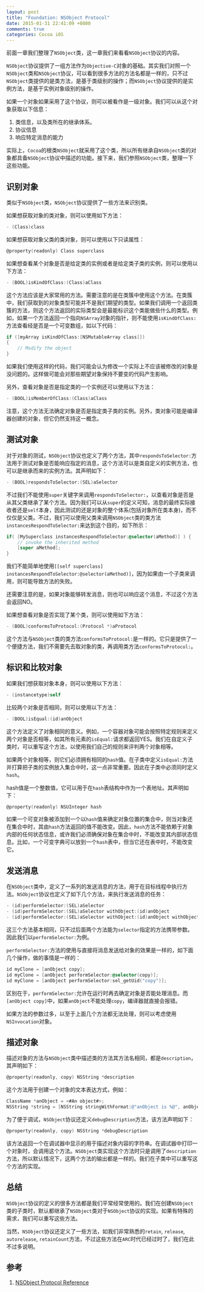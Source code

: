 ```yaml
---
layout: post
title: "Foundation: NSObject Protocol"
date: 2015-01-31 22:41:09 +0800
comments: true
categories: Cocoa iOS
---
```


前面一章我们整理了`NSObject`类，这一章我们来看看`NSObject`协议的内容。

`NSObject`协议提供了一组方法作为`Objective-C`对象的基础。其实我们对照一个`NSObject`类和`NSObject`协议，可以看到很多方法的方法名都是一样的，只不过`NSObject`类提供的是类方法，是基于类级别的操作；而`NSObject`协议提供的是实例方法，是基于实例对象级别的操作。

如果一个对象如果采用了这个协议，则可以被看作是一级对象。我们可以从这个对象获取以下信息：

1. 类信息，以及类所在的继承体系。
2. 协议信息
3. 响应特定消息的能力

实际上，`Cocoa`的根类`NSObject`就采用了这个类，所以所有继承自`NSObject`类的对象都具备`NSObject`协议中描述的功能。接下来，我们参照`NSObject`类，整理一下这些功能。

## 识别对象

类似于`NSObject`类，`NSObject`协议提供了一些方法来识别类。 

如果想获取对象的类对象，则可以使用如下方法：

``` objective-c
- (Class)class
```

如果想获取对象父类的类对象，则可以使用以下只读属性：

``` objective-c
@property(readonly) Class superclass
```

如果想查看某个对象是否是给定类的实例或者是给定类子类的实例，则可以使用以下方法：

``` objective-c
- (BOOL)isKindOfClass:(Class)aClass
```

这个方法应该是大家常用的方法。需要注意的是在类簇中使用这个方法。在类簇中，我们获取到的对象类型可能并不是我们期望的类型。如果我们调用一个返回类簇的方法，则这个方法返回的实际类型会是最能标识这个类能做些什么的类型。例如，如果一个方法返回一个指向`NSArray`对象的指针，则不能使用`isKindOfClass:`方法查看经是否是一个可变数组，如以下代码：

``` objective-c
if ([myArray isKindOfClass:[NSMutableArray class]])
{
    // Modify the object
}
```

如果我们使用这样的代码，我们可能会认为修改一个实际上不应该被修改的对象是没问题的。这样做可能会对那些期望对象保持不要变的代码产生影响。

另外，查看对象是否是指定类的一个实例还可以使用以下方法：

``` objective-c
- (BOOL)isMemberOfClass:(Class)aClass
```

注意，这个方法无法确定对象是否是指定类子类的实例。另外，类对象可能是编译器创建的对象，但它仍然支持这一概念。

## 测试对象

对于对象的测试，`NSObject`协议也定义了两个方法，其中`respondsToSelector:`方法用于测试对象是否能响应指定的消息，这个方法可以是类自定义的实例方法，也可以是继承而来的实例方法。其声明如下：

``` objective-c
- (BOOL)respondsToSelector:(SEL)aSelector
```

不过我们不能使用`super`关键字来调用`respondsToSelector:`，以查看对象是否是从其父类继承了某个方法。因为我们可以从`super`的定义可知，消息的最终实际接收者还是`self`本身，因此测试的还是对象的整个体系(包括对象所在类本身)，而不仅仅是父类。不过，我们可以使用父类来调用`NSObject`类的类方法`instancesRespondToSelector:`来达到这个目的，如下所示：

``` objective-c
if( [MySuperclass instancesRespondToSelector:@selector(aMethod)] ) {
    // invoke the inherited method
    [super aMethod];
}
```

我们不能简单地使用`[[self superclass] instancesRespondToSelector:@selector(aMethod)]`，因为如果由一个子类来调用，则可能导致方法的失败。

还需要注意的是，如果对象能够转发消息，则也可以响应这个消息，不过这个方法会返回NO。

如果想查看对象是否实现了某个类，则可以使用如下方法：

``` objective-c
- (BOOL)conformsToProtocol:(Protocol *)aProtocol
```

这个方法与`NSObject`类的类方法`conformsToProtocol:`是一样的。它只是提供了一个便捷方法，我们不需要先去取对象的类，再调用类方法`conformsToProtocol:`。

## 标识和比较对象

如果我们想获取对象本身，则可以使用以下方法：

``` objective-c
- (instancetype)self
```

比较两个对象是否相同，则可以使用以下方法：

``` objective-c
- (BOOL)isEqual:(id)anObject
```

这个方法定义了对象相同的意义。例如，一个容器对象可能会按照特定规则来定义两个对象是否相等，如其所有元素的`isEqual:`请求都返回YES。我们在自定义子类时，可以重写这个方法，以使用我们自己的规则来评判两个对象相等。

如果两个对象相等，则它们必须拥有相同的`hash`值。在子类中定义`isEqual:`方法并打算把子类的实例放入集合中时，这一点非常重要。因此在子类中必须同时定义`hash`。

hash值是一个整数值，它可以用于在`hash`表结构中作为一个表地址。其声明如下：

``` objective-c
@property(readonly) NSUInteger hash
```

如果一个可变对象被添加到一个以`hash`值来确定对象位置的集合中，则当对象还在集合中时，其由`hash`方法返回的值不能改变。因此，`hash`方法不能依赖于对象内部的任何状态信息，或许我们必须确保对象在集合中时，不能改变其内部状态信息。比如，一个可变字典可以放到一个`hash`表中，但当它还在表中时，不能改变它。

## 发送消息

在`NSObject`类中，定义了一系列的发送消息的方法，用于在目标线程中执行方法。`NSObject`协议也定义了如下几个方法，来执行发送消息的任务：

``` objective-c
- (id)performSelector:(SEL)aSelector
- (id)performSelector:(SEL)aSelector withObject:(id)anObject
- (id)performSelector:(SEL)aSelector withObject:(id)anObject withObject:(id)anotherObject
```

这三个方法基本相同，只不过后面两个方法能为`selector`指定的方法携带参数。因此我们以`performSelector:`为例。

`performSelector:`方法的使用与直接将消息发送给对象的效果是一样的，如下面几个操作，做的事情是一样的：

``` objective-c
id myClone = [anObject copy];
id myClone = [anObject performSelector:@selector(copy)];
id myClone = [anObject performSelector:sel_getUid("copy")];
```

区别在于，`performSelector:`允许在运行时再去确定对象是否能处理消息。而`[anObject copy]`中，如果`anObject`不能处理`copy`，编译器就直接会报错。

如果方法的参数过多，以至于上面几个方法都无法处理，则可以考虑使用`NSInvocation`对象。

## 描述对象

描述对象的方法与`NSObject`类中描述类的方法其方法名相同，都是`description`，其声明如下：

``` objective-c
@property(readonly, copy) NSString *description
```

这个方法用于创建一个对象的文本表达方式，例如：

``` objective-c
ClassName *anObject = <#An object#>;
NSString *string = [NSString stringWithFormat:@"anObject is %@", anObject];
```

为了便于调试，`NSObject`协议还定义`debugDescription`方法，该方法声明如下：

``` objective-c
@property(readonly, copy) NSString *debugDescription
```

该方法返回一个在调试器中显示的用于描述对象内容的字符串。在调试器中打印一个对象时，会调用这个方法。`NSObject`类实现这个方法时只是调用了`description`方法，所以默认情况下，这两个方法的输出都是一样的。我们在子类中可以重写这个方法的实现。

## 总结

`NSObject`协议的定义的很多方法都是我们平常经常使用的。我们在创建`NSObject`类的子类时，默认都继承了`NSObject`类对于`NSObject`协议的实现。如果有特殊的需求，我们可以重写这些方法。

当然，`NSObject`协议还定义了一些方法，如我们非常熟悉的`retain`, `release`, `autorelease`, `retainCount`方法，不过这些方法在`ARC`时代已经过时了，我们在此不过多说明。

## 参考

1. [NSObject Protocol Reference](https://developer.apple.com/library/ios/documentation/Cocoa/Reference/Foundation/Protocols/NSObject_Protocol/index.html)